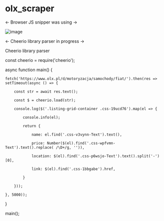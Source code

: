 # olx_scraper

<- Browser JS snipper was using ->

![image](https://user-images.githubusercontent.com/76183614/178600057-6462da45-fbdf-4f1b-ac3b-578e1abef263.png)


<- Cheerio library parser in progress ->


Cheerio library parser

const cheerio = require('cheerio');

async function main() {

    fetch('https://www.olx.pl/d/motoryzacja/samochody/fiat/').then(res => setTimeout(async () => {
    
        const str = await res.text();
        
        const $ = cheerio.load(str);
        
        console.log($('.listing-grid-container .css-19ucd76').map(el => {
        
            console.info(el);
            
            return {
            
                name: el.find('.css-v3vynn-Text').text(),
                
                price: Number($(el).find('.css-wpfvmn-Text').text().replace( /\D+/g, '')),
                
                location: $(el).find('.css-p6wsjo-Text').text().split('-')[0],
                
                link: $(el).find('.css-1bbgabe').href,
                
            }
            
        }));
        
    }, 5000));
    
}

main();



